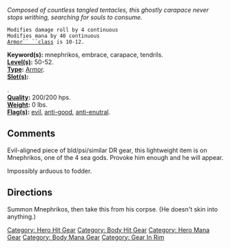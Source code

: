 *Composed of countless tangled tentacles, this ghostly carapace never
stops writhing, searching for souls to consume.*

`Modifies damage roll by 4 continuous`  
`Modifies mana by 40 continuous`  
[`Armor`` ``class`](Armor_Class "wikilink")` is 10-12.`

**Keyword(s):** mnephrikos, embrace, carapace, tendrils.  
**[Level(s)](Object_Level "wikilink"):** 50-52.  
**[Type](:Category:_Object_Types "wikilink"):**
[Armor](:Category:_Armor "wikilink").  
**[Slot(s)](Object_Slots "wikilink"):**

<body>

.  
**[Quality](Object_Quality "wikilink"):** 200/200 hps.  
**[Weight](Object_Weight "wikilink"):** 0 lbs.  
**[Flag(s)](:Category:_Object_Flags "wikilink"):**
[evil](Evil_Flag "wikilink"), [anti-good](Anti-Good_Flag "wikilink"),
[anti-enutral](Anti-Neutral_Flag "wikilink").  

## Comments

Evil-aligned piece of bld/psi/similar DR gear, this lightweight item is
on Mnephrikos, one of the 4 sea gods. Provoke him enough and he will
appear.

Impossibly arduous to fodder.

## Directions

Summon Mnephrikos, then take this from his corpse. (He doesn't skin into
anything.)

[Category: Hero Hit Gear](Category:_Hero_Hit_Gear "wikilink") [Category:
Body Hit Gear](Category:_Body_Hit_Gear "wikilink") [Category: Hero Mana
Gear](Category:_Hero_Mana_Gear "wikilink") [Category: Body Mana
Gear](Category:_Body_Mana_Gear "wikilink") [Category: Gear In
Rim](Category:_Gear_In_Rim "wikilink")

